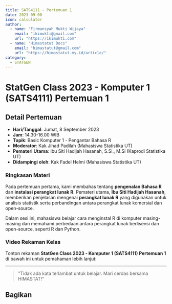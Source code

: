 ```yaml
--- 
title: SATS4111 - Pertemuan 1
date: 2023-09-08
icon: calculator
author:
  - name: "Firmansyah Mukti Wijaya"
    email: "ikimukti@gmail.com"
    url: "https://ikimukti.com"
  - name: "Himastatut Docs"
    email: "himastatut@gmail.com"
    url: "https://himastatut.my.id/article/"
category:
  - STATGEN
--- 
```


# StatGen Class 2023 - Komputer 1 (SATS4111) Pertemuan 1

## Detail Pertemuan

- **Hari/Tanggal**: Jumat, 8 September 2023
- **Jam**: 14.30-16.00 WIB
- **Topik**: Basic Komputer 1 - Pengantar Bahasa R
- **Moderator**: Kak Jihad Padilah (Mahasiswa Statistika UT)
- **Pemateri Utama**: Ibu Siti Hadijah Hasanah, S.Si., M.Si (Kaprodi Statistika UT)
- **Didampingi oleh**: Kak Fadel Helmi (Mahasiswa Statistika UT)

### Ringkasan Materi
Pada pertemuan pertama, kami membahas tentang **pengenalan Bahasa R** dan **instalasi perangkat lunak R**. Pemateri utama, **Ibu Siti Hadijah Hasanah**, memberikan penjelasan mengenai **perangkat lunak R** yang digunakan untuk analisis statistik serta perbandingan antara perangkat lunak komersial dan open-source. 

Dalam sesi ini, mahasiswa belajar cara menginstal R di komputer masing-masing dan memahami perbedaan antara perangkat lunak berlisensi dan open-source, seperti R dan Python.

### Video Rekaman Kelas
Tonton rekaman **StatGen Class 2023 - Komputer 1 (SATS4111) Pertemuan 1** di bawah ini untuk pemahaman lebih lanjut:

<VidStack
  src="youtube/1JwSQNtfjW4"
  title="StatGen Class 2023 - Komputer 1 (SATS4111) Pertemuan 1"
/>

--- 

> "Tidak ada kata terlambat untuk belajar. Mari cerdas bersama HIMASTAT!"



## Bagikan
<Share colorful />
<GitContributors />
<GitChangelog />